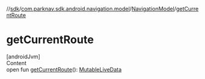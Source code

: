 //[sdk](../../../index.md)/[com.parknav.sdk.android.navigation.model](../index.md)/[NavigationModel](index.md)/[getCurrentRoute](get-current-route.md)



# getCurrentRoute  
[androidJvm]  
Content  
open fun [getCurrentRoute](get-current-route.md)(): [MutableLiveData](https://developer.android.com/reference/kotlin/androidx/lifecycle/MutableLiveData.html)<DirectionsRoute>  



